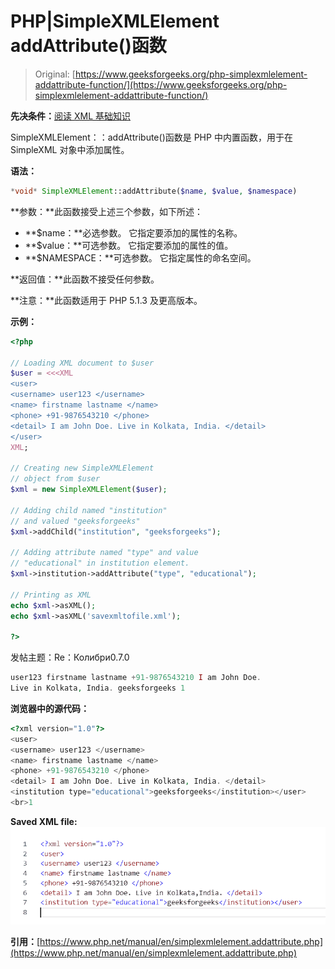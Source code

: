 # PHP|SimpleXMLElement addAttribute()函数

> Original: [https://www.geeksforgeeks.org/php-simplexmlelement-addattribute-function/](https://www.geeksforgeeks.org/php-simplexmlelement-addattribute-function/)

**先决条件：**[阅读 XML 基础知识](https://www.geeksforgeeks.org/xml-basics/)

SimpleXMLElement：：addAttribute()函数是 PHP 中内置函数，用于在 SimpleXML 对象中添加属性。

**语法：**

```php
*void* SimpleXMLElement::addAttribute($name, $value, $namespace)
```

**参数：**此函数接受上述三个参数，如下所述：

*   **$name：**必选参数。 它指定要添加的属性的名称。
*   **$value：**可选参数。 它指定要添加的属性的值。
*   **$NAMESPACE：**可选参数。 它指定属性的命名空间。

**返回值：**此函数不接受任何参数。

**注意：**此函数适用于 PHP 5.1.3 及更高版本。

**示例：**

```php
<?php

// Loading XML document to $user
$user = <<<XML
<user>
<username> user123 </username>
<name> firstname lastname </name>
<phone> +91-9876543210 </phone>
<detail> I am John Doe. Live in Kolkata, India. </detail>
</user>
XML;

// Creating new SimpleXMLElement
// object from $user
$xml = new SimpleXMLElement($user);

// Adding child named "institution" 
// and valued "geeksforgeeks"
$xml->addChild("institution", "geeksforgeeks");

// Adding attribute named "type" and value
// "educational" in institution element.
$xml->institution->addAttribute("type", "educational");

// Printing as XML
echo $xml->asXML();
echo $xml->asXML('savexmltofile.xml');

?>
```

发帖主题：Re：Колибри0.7.0

```php
user123 firstname lastname +91-9876543210 I am John Doe.
Live in Kolkata, India. geeksforgeeks 1

```

**浏览器中的源代码：**

```php
<?xml version="1.0"?>
<user>
<username> user123 </username>
<name> firstname lastname </name>
<phone> +91-9876543210 </phone>
<detail> I am John Doe. Live in Kolkata, India. </detail>
<institution type="educational">geeksforgeeks</institution></user>
<br>1
```

**Saved XML file:**![](img/d9ef22afaa3903ed1ed25b4995e7ebbe.png)

**引用：**[https://www.php.net/manual/en/simplexmlelement.addattribute.php](https://www.php.net/manual/en/simplexmlelement.addattribute.php)